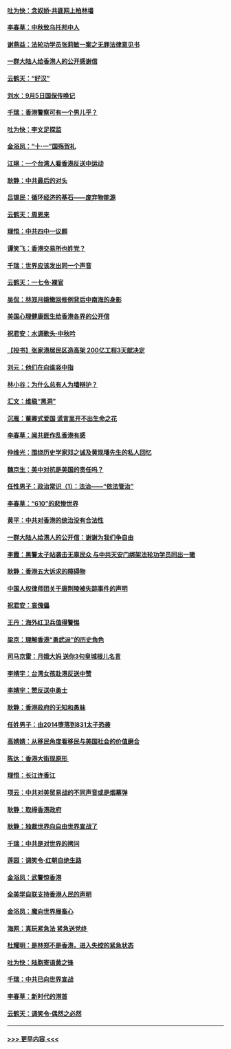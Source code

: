#### [吐为快：念奴娇‧共匪网上柏林墙](../pages/nsc993/n11519122.md?t=09131822) 
#### [李春草：中秋致乌托邦中人](../pages/nsc993/n11518776.md?t=09131822) 
#### [谢燕益：法轮功学员张莉敏一案之无罪法律意见书](../pages/nsc993/n11517600.md?t=09131822) 
#### [一群大陆人给香港人的公开感谢信](../pages/nsc993/n11514797.md?t=09131822) 
#### [云鹤天：“好汉”](../pages/nsc993/n11513536.md?t=09131822) 
#### [刘水：9月5日国保传唤记](../pages/nsc993/n11513460.md?t=09131822) 
#### [千瑞：香港警察可有一个男儿乎？](../pages/nsc993/n11513109.md?t=09131822) 
#### [吐为快：李文足探监](../pages/nsc993/n11509622.md?t=09131822) 
#### [金浴凤：“十‧一”国殇贺礼](../pages/nsc993/n11509593.md?t=09131822) 
#### [江琳：一个台湾人看香港反送中运动](../pages/nsc993/n11509211.md?t=09131822) 
#### [耿静：中共最后的对头](../pages/nsc993/n11508308.md?t=09131822) 
#### [吕锡民：循环经济的基石——废弃物能源](../pages/nsc993/n11508212.md?t=09131822) 
#### [云鹤天：周恩来](../pages/nsc993/n11508055.md?t=09131822) 
#### [理悟：中共四中一议题](../pages/nsc993/n11507782.md?t=09131822) 
#### [谭笑飞：香港交易所也姓党？](../pages/nsc993/n11507753.md?t=09131822) 
#### [千瑞：世界应该发出同一个声音](../pages/nsc993/n11507290.md?t=09131822) 
#### [云鹤天：一七令‧裸官](../pages/nsc993/n11507177.md?t=09131822) 
#### [吴侃：林郑月娥撤回修例背后中南海的身影](../pages/nsc993/n11506876.md?t=09131822) 
#### [美国心理健康医生给香港各界的公开信](../pages/nsc993/n11506809.md?t=09131822) 
#### [祝君安：水调歌头‧中秋吟](../pages/nsc993/n11506758.md?t=09131822) 
#### [【投书】张家港居民区造高架 200亿工程3天就决定](../pages/nsc993/n11506682.md?t=09131822) 
#### [刘元：他们在向谁竖中指](../pages/nsc993/n11505384.md?t=09131822) 
#### [林小谷：为什么总有人为墙辩护？](../pages/nsc993/n11505226.md?t=09131822) 
#### [汇文：维稳“黑洞”](../pages/nsc993/n11504347.md?t=09131822) 
#### [沉雁：董卿式爱国 谎言里开不出生命之花](../pages/nsc993/n11503215.md?t=09131822) 
#### [李春草：闻共匪作乱香港有感](../pages/nsc993/n11503072.md?t=09131822) 
#### [仲维光：围绕历史学家邓之诚及黄现璠先生的私人回忆](../pages/nsc993/n11501330.md?t=09131822) 
#### [魏京生：美中对抗是美国的责任吗？](../pages/nsc993/n11500723.md?t=09131822) 
#### [任性男子：政治常识（1）：法治——“依法管治”](../pages/nsc993/n11500791.md?t=09131822) 
#### [李春草：“610”的悲惨世界](../pages/nsc993/n11501141.md?t=09131822) 
#### [黄平：中共对香港的统治没有合法性](../pages/nsc993/n11499473.md?t=09131822) 
#### [一群大陆人给港人的公开信：谢谢为我们争自由](../pages/nsc993/n11500402.md?t=09131822) 
#### [李霞：黑警太子站袭击无辜民众 与中共天安门绑架法轮功学员同出一辙](../pages/nsc993/n11499805.md?t=09131822) 
#### [耿静：香港五大诉求的障碍物](../pages/nsc993/n11497578.md?t=09131822) 
#### [中国人权律师团关于唐荆陵被失踪事件的声明](../pages/nsc993/n11500014.md?t=09131822) 
#### [祝君安：哀傀儡](../pages/nsc993/n11499776.md?t=09131822) 
#### [王丹：海外红卫兵值得警惕](../pages/nsc993/n11498138.md?t=09131822) 
#### [梁京：理解香港“勇武派”的历史角色](../pages/nsc993/n11498006.md?t=09131822) 
#### [司马京雷：月娥大妈  送你3句皇城根儿名言](../pages/nsc993/n11497885.md?t=09131822) 
#### [李靖宇：台湾女孩赴港反送中赞](../pages/nsc993/n11497721.md?t=09131822) 
#### [李靖宇：赞反送中勇士](../pages/nsc993/n11497452.md?t=09131822) 
#### [耿静：香港政府的无知和愚昧](../pages/nsc993/n11494238.md?t=09131822) 
#### [任姓男子：由2014堕落到831太子恐袭](../pages/nsc993/n11496683.md?t=09131822) 
#### [高婧婧：从移民角度看移民与美国社会的价值磨合](../pages/nsc993/n11495757.md?t=09131822) 
#### [陈达：香港大街现原形 ](../pages/nsc993/n11495441.md?t=09131822) 
#### [理悟：长江连香江](../pages/nsc993/n11495377.md?t=09131822) 
#### [项云：中共对美贸易战的不同声音或是烟幕弹](../pages/nsc993/n11494929.md?t=09131822) 
#### [耿静：取缔香港政府](../pages/nsc993/n11494218.md?t=09131822) 
#### [耿静：独裁世界向自由世界宣战了](../pages/nsc993/n11494190.md?t=09131822) 
#### [千瑞：中共是对世界的拷问](../pages/nsc993/n11493021.md?t=09131822) 
#### [莲园：调笑令‧红朝自绝生路](../pages/nsc993/n11493011.md?t=09131822) 
#### [金浴凤：武警惊香港](../pages/nsc993/n11492994.md?t=09131822) 
#### [全美学自联支持香港人民的声明](../pages/nsc993/n11492630.md?t=09131822) 
#### [金浴凤：魔向世界展畜心](../pages/nsc993/n11492599.md?t=09131822) 
#### [海网：真玩紧急法 紧急送党终 ](../pages/nsc993/n11492535.md?t=09131822) 
#### [杜耀明：是林郑不是香港，进入失控的紧急状态](../pages/nsc993/n11491420.md?t=09131822) 
#### [吐为快：陆胞寄语黄之锋](../pages/nsc993/n11491117.md?t=09131822) 
#### [千瑞：中共已向世界宣战](../pages/nsc993/n11490123.md?t=09131822) 
#### [李春草：新时代的港首](../pages/nsc993/n11489864.md?t=09131822) 
#### [云鹤天：调笑令·偶然之必然](../pages/nsc993/n11489701.md?t=09131822) 

----
#### [ >>> 更早内容 <<< ](../indexes/nsc993-earlier.md)
